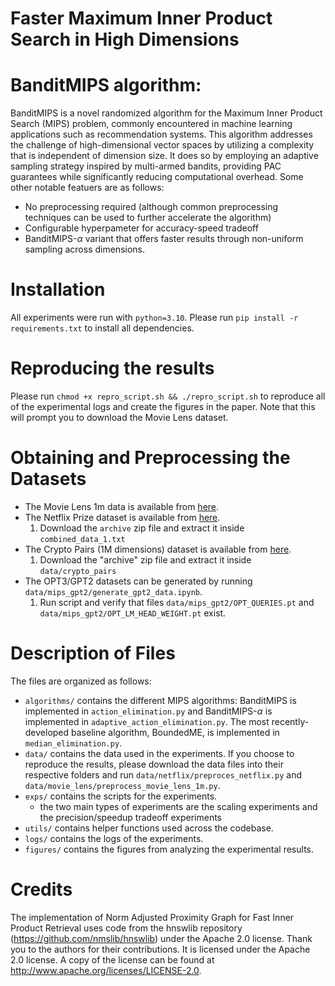 # Faster Maximum Inner Product Search in High Dimensions

# BanditMIPS algorithm:
BanditMIPS is a novel randomized algorithm for the Maximum Inner Product Search (MIPS) problem, commonly encountered in machine learning applications such as recommendation systems. This algorithm addresses the challenge of high-dimensional vector spaces by utilizing a complexity that is independent of dimension size. It does so by employing an adaptive sampling strategy inspired by multi-armed bandits, providing PAC guarantees while significantly reducing computational overhead. Some other notable featuers are as follows:
- No preprocessing required (although common preprocessing techniques can be used to further accelerate the algorithm)
- Configurable hyperpameter for accuracy-speed tradeoff
- BanditMIPS-$\alpha$ variant that offers faster results through non-uniform sampling across dimensions.

# Installation
All experiments were run with `python=3.10`. Please run `pip install -r requirements.txt` to install all dependencies. 

# Reproducing the results
Please run `chmod +x repro_script.sh && ./repro_script.sh` to reproduce all of the experimental logs and create the figures in the paper. Note that this will prompt you to download the Movie Lens dataset. 

# Obtaining and Preprocessing the Datasets
- The Movie Lens 1m data is available from [here](https://grouplens.org/datasets/movielens/1m/).
- The Netflix Prize dataset is available from [here](https://www.kaggle.com/datasets/netflix-inc/netflix-prize-data).
  1. Download the `archive` zip file and extract it inside `combined_data_1.txt` 
- The Crypto Pairs (1M dimensions) dataset is available from [here](https://www.kaggle.com/datasets/tencars/392-crypto-currency-pairs-at-minute-resolution).
  1. Download the "archive" zip file and extract it inside `data/crypto_pairs`
- The OPT3/GPT2 datasets can be generated by running `data/mips_gpt2/generate_gpt2_data.ipynb`.
  1. Run script and verify that files `data/mips_gpt2/OPT_QUERIES.pt` and `data/mips_gpt2/OPT_LM_HEAD_WEIGHT.pt` exist. 


# Description of Files

The files are organized as follows:

- `algorithms/` contains the different MIPS algorithms: BanditMIPS is implemented in `action_elimination.py` and BanditMIPS-$\alpha$ is implemented in `adaptive_action_elimination.py`. The most recently-developed baseline algorithm, BoundedME, is implemented in `median_elimination.py`.
- `data/` contains the data used in the experiments. If you choose to reproduce the results, please download the data files into their respective folders and run `data/netflix/preproces_netflix.py` and `data/movie_lens/preprocess_movie_lens_1m.py`.
- `exps/` contains the scripts for the experiments.
  - the two main types of experiments are the scaling experiments and the precision/speedup tradeoff experiments
- `utils/` contains helper functions used across the codebase.
- `logs/` contains the logs of the experiments.
- `figures/` contains the figures from analyzing the experimental results.

# Credits

The implementation of Norm Adjusted Proximity Graph for Fast Inner Product Retrieval uses code from the hnswlib repository (https://github.com/nmslib/hnswlib) under the Apache 
2.0 license. Thank you to the authors for their contributions. It is licensed under the Apache 2.0 license. A copy 
of the license can be found at http://www.apache.org/licenses/LICENSE-2.0.
